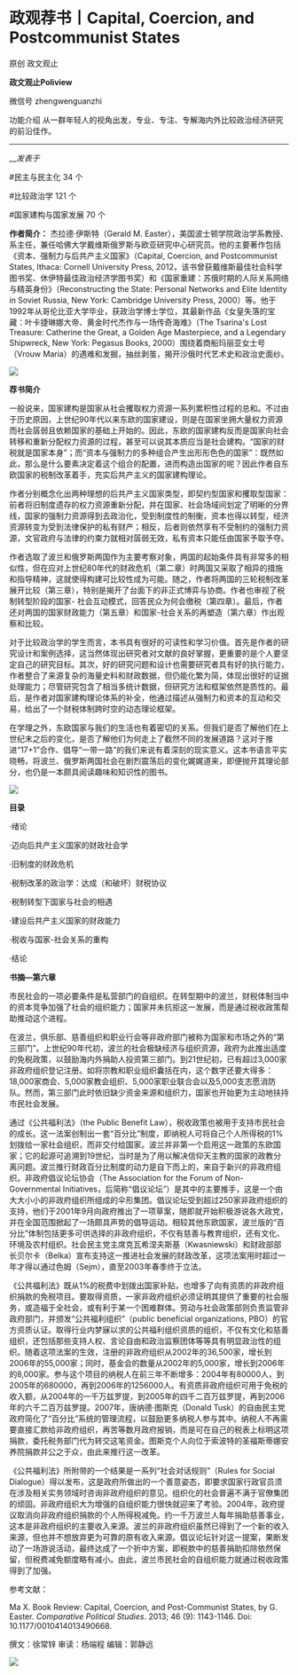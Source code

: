 

#  政观荐书丨Capital, Coercion, and Postcommunist States

原创 政文观止 

**政文观止Poliview** 

微信号 zhengwenguanzhi

功能介绍 从一群年轻人的视角出发，专业、专注、专解海内外比较政治经济研究的前沿佳作。

____

___发表于_


#民主与民主化 34 个

#比较政治学 121 个

#国家建构与国家发展 70 个

**作者简介：** 杰拉德·伊斯特（Gerald M.
Easter），美国波士顿学院政治学系教授、系主任，兼任哈佛大学戴维斯俄罗斯与欧亚研究中心研究员。他的主要著作包括《资本、强制力与后共产主义国家》（Capital,
Coercion, and Postcommunist States, Ithaca: Cornell University Press,
2012，该书曾获戴维斯最佳社会科学图书奖、休伊特最佳政治经济学图书奖）和《国家重建：苏俄时期的人际关系网络与精英身份》（Reconstructing
the State: Personal Networks and Elite Identity in Soviet Russia, New York:
Cambridge University Press,
2000）等。他于1992年从哥伦比亚大学毕业，获政治学博士学位，其最新作品《女皇失落的宝藏：叶卡捷琳娜大帝、黄金时代杰作与一场传奇海难》（The
Tsarina's Lost Treasure: Catherine the Great, a Golden Age Masterpiece, and a
Legendary Shipwreck, New York: Pegasus Books, 2000）围绕着商船玛丽亚女士号（Vrouw
Maria）的遇难和发掘，抽丝剥茧，揭开沙俄时代艺术史和政治史面纱。

  

![](/images/189/2.png)

  

  

 **荐书简介**

一般说来，国家建构是国家从社会攫取权力资源一系列累积性过程的总和。不过由于历史原因，上世纪90年代以来东欧的国家建设，则是在国家坐拥大量权力资源而社会孱弱且依赖国家的基础上开始的。因此，东欧的国家建构反而是国家向社会转移和重新分配权力资源的过程，甚至可以说其本质应当是社会建构。“国家的财税就是国家本身”；而“资本与强制力的多种组合产生出形形色色的国家”：既然如此，那么是什么要素决定着这个组合的配置，进而构造出国家的呢？因此作者自东欧国家的税制改革着手，充实后共产主义的国家建构理论。

  

作者分别概念化出两种理想的后共产主义国家类型，即契约型国家和攫取型国家：前者将旧制度遗存的权力资源重新分配，并在国家、社会场域间划定了明晰的分界线，国家的强制力资源得到去政治化，受到制度性的制衡，资本也得以转型，经济资源转变为受到法律保护的私有财产；相反，后者则依然享有不受制约的强制力资源，文官政府与法律的约束力就相对孱弱无效，私有资本只能任由国家予取予夺。

  

作者选取了波兰和俄罗斯两国作为主要考察对象，两国的起始条件具有非常多的相似性，但在应对上世纪80年代的财政危机（第二章）时两国又采取了相异的措施和指导精神，这就使得构建可比较性成为可能。随之，作者将两国的三轮税制改革展开比较（第三章），特别是揭开了台面下的非正式博弈与协商。作者也审视了税制转型阶段的国家-
社会互动模式，回答民众为何会缴税（第四章）。最后，作者还对两国的国家财政能力（第五章）和国家-社会关系的再塑造（第六章）作出观察和比较。

  

对于比较政治学的学生而言，本书具有很好的可读性和学习价值。首先是作者的研究设计和案例选择，这当然体现出研究者对文献的良好掌握，更重要的是个人要坚定自己的研究目标。其次，好的研究问题和设计也需要研究者具有好的执行能力，作者整合了来源复杂的海量史料和财政数据，但仍能化繁为简，体现出很好的证据处理能力；尽管研究包含了相当多统计数据，但研究方法和框架依然是质性的。最后，是作者对国家建构理论体系的补全，他通过描述从强制力和资本的互动和交易，给出了一个财税体制跨时空的动态理论框架。

  

在学理之外，东欧国家与我们的生活也有着密切的关系。但我们是否了解他们在上世纪末之后的变化，是否了解他们为何走上了截然不同的发展道路？这对于推进“17+1”合作、倡导“一带一路”的我们来说有着深刻的现实意义。这本书语言平实晓畅，将波兰、俄罗斯两国社会在剧烈震荡后的变化娓娓道来，即便抛开其理论部分，也仍是一本颇具阅读趣味和知识性的图书。

  

![](/images/189/3.png)

 **目录**  

  

·绪论

·迈向后共产主义国家的财政社会学

·旧制度的财政危机

·税制改革的政治学：达成（和破坏）财税协议

·税制转型下国家与社会的相遇

·建设后共产主义国家的财政能力

·税收与国家-社会关系的重构

·结论

  

 **书摘—第六章**  

市民社会的一项必要条件是私营部门的自组织。在转型期中的波兰，财税体制当中的资本竞争加强了社会的组织能力；国家并未抗拒这一发展，而是通过税收政策帮助推动这个进程。

  

在波兰，俱乐部、慈善组织和职业行会等非政府部门被称为国家和市场之外的“第三部门”。上世纪90年代初，波兰的社会极缺经济与组织资源，政府为此推出适度的免税政策，以鼓励海内外捐助人投资第三部门。到21世纪初，已有超过3,000家非政府组织登记注册。如将宗教和职业组织囊括在内，这个数字还要大得多：18,000家商会、5,000家教会组织、5,000家职业联合会以及5,000支志愿消防队。然而，第三部门此时依旧缺少资金来源和组织力，国家也开始更为主动地扶持市民社会发展。

  

通过《公共福利法》（the Public Benefit
Law），税收政策也被用于支持市民社会的成长。这一法案创制出一套“百分比”制度，即纳税人可将自己个人所得税的1%划拨给一家社会组织，而非交付给国家。波兰并非第一个启用这一政策的东欧国家；它的起源可追溯到19世纪，当时是为了用以解决信仰天主教的国家的政教分离问题。波兰推行财政百分比制度的动力是自下而上的，来自于新兴的非政府组织。非政府倡议论坛协会（The
Association for the Forum of Non-Governmental
Initiatives，后简称“倡议论坛”）是其中的主要推手，这是一个由大大小小的非政府组织所组成的伞形集团。倡议论坛受到超过250家非政府组织的支持，他们于2001年9月向政府推出了一项草案，随即就开始积极游说各大政党，并在全国范围掀起了一场颇具声势的倡导运动。相较其他东欧国家，波兰版的“百分比”体制包括更多可供选择的非政府组织，不仅有慈善与教育组织，还有文化、环境及农村组织。社会民主党主席克瓦希涅夫斯基（Kwasniewski）和财政部部长贝尔卡（Belka）宣布支持这一推进社会发展的财政改革，这项法案用时超过一年才得以通过色姆（Sejm），直至2003年春季终于立法。

  

《公共福利法》既从1%的税费中划拨出国家补贴，也增多了向有资质的非政府组织捐款的免税项目。要取得资质，一家非政府组织必须证明其提供了重要的社会服务，或造福于全社会，或有利于某一个困难群体。劳动与社会政策部则负责监管非政府部门，并颁发“公共福利组织”（public
beneficial organizations,
PBO）的官方资质认证。取得行业内梦寐以求的公共福利组织资质的组织，不仅有文化和慈善组织，还包括那些支持人权、言论自由和政治监察团体等等具有明显政治性的组织。随着这项法案的生效，注册的非政府组织从2002年的36,500家，增长到2006年的55,000家；同时，基金会的数量从2002年的5,000家，增长到2006年的8,000家。参与这个项目的纳税人在前三年不断增多：2004年有80000人，到2005年的680000，再到2006年的1256000人。有资质非政府组织可用于免税的收入额，从2004年的一千万兹罗提，到2005年的四千二百万兹罗提，再到2006年的六千二百万兹罗提。2007年，唐纳德·图斯克（Donald
Tusk）的自由民主党政府简化了“百分比”系统的管理流程，以鼓励更多纳税人参与其中。纳税人不再需要直接汇款给非政府组织，再苦等数月政府报销，而是可在自己的税表上标明这项捐款，委托税务部门代为转交这笔资金。图斯克个人向位于索波特的圣福斯蒂娜安养院捐款并公之于众，由此来推行这一改革。

  

《公共福利法》所附带的一个结果是一系列“社会对话规则”（Rules for Social
Dialogue）得以发布，这是政府所做出的一个善意姿态，即要求国家行政官员须在涉及相关实务领域时咨询非政府组织的意见。组织化的社会普遍不满于官僚集团的顽固。非政府组织大为增强的自组织能力很快就迎来了考验。2004年，政府提议取消向非政府组织捐款的个人所得税减免。约一千万波兰人每年捐助慈善事业，这本是非政府组织的主要收入来源。波兰的非政府组织虽然已得到了一个新的收入来源，但也并不想放弃更为可靠的原有收入来源。倡议论坛针对这一提案，果断发动了一场游说活动，最终达成了一个折中方案，即税款中的慈善捐助扣除依然保留，但税费减免额度略有减小。由此，波兰市民社会的自组织能力就通过税收政策得到了加强。

  

参考文献：

Ma X. Book Review: Capital, Coercion, and Post-Communist States, by G. Easter.
_Comparative Political Studies_. 2013; 46 (9): 1143-1146. Doi:
10.1177/0010414013490668.

  

撰文：徐常锌 审读：杨端程 编辑：郭静远

  

![](/images/189/4.jpeg)

  

